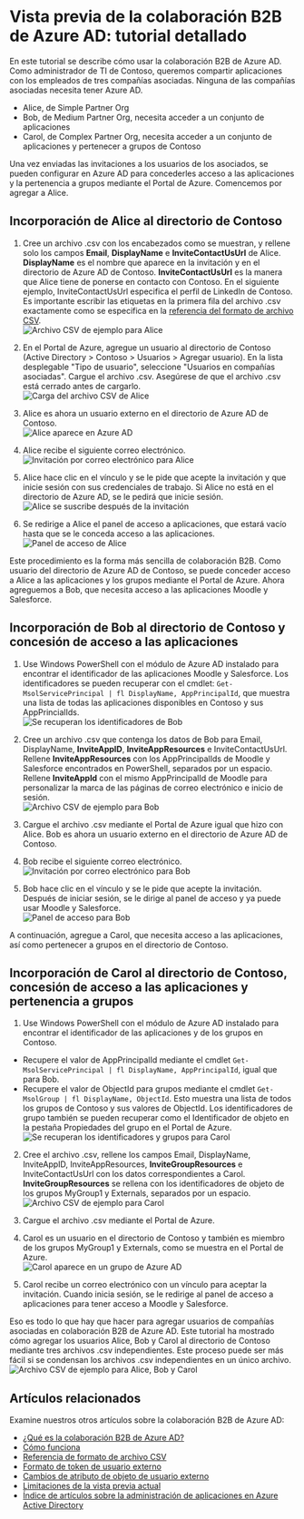 <properties
   pageTitle="Tutorial detallado sobre cómo usar la vista previa de colaboración B2B de Azure Active Directory | Microsoft Azure"
   description="La colaboración con Azure Active Directory B2B posibilita las relaciones entre empresas al permitir que los asociados empresariales accedan de forma selectiva a las aplicaciones corporativas."
   services="active-directory"
   documentationCenter=""
   authors="viv-liu"
   manager="cliffdi"
   editor=""
   tags=""/>

<tags
   ms.service="active-directory"
   ms.devlang="NA"
   ms.topic="get-started-article"
   ms.tgt_pltfrm="NA"
   ms.workload="identity"
   ms.date="05/09/2016"
   ms.author="viviali"/>

# Vista previa de la colaboración B2B de Azure AD: tutorial detallado

En este tutorial se describe cómo usar la colaboración B2B de Azure AD. Como administrador de TI de Contoso, queremos compartir aplicaciones con los empleados de tres compañías asociadas. Ninguna de las compañías asociadas necesita tener Azure AD.

- Alice, de Simple Partner Org
- Bob, de Medium Partner Org, necesita acceder a un conjunto de aplicaciones
- Carol, de Complex Partner Org, necesita acceder a un conjunto de aplicaciones y pertenecer a grupos de Contoso

Una vez enviadas las invitaciones a los usuarios de los asociados, se pueden configurar en Azure AD para concederles acceso a las aplicaciones y la pertenencia a grupos mediante el Portal de Azure. Comencemos por agregar a Alice.

## Incorporación de Alice al directorio de Contoso
1. Cree un archivo .csv con los encabezados como se muestran, y rellene solo los campos **Email**, **DisplayName** e **InviteContactUsUrl** de Alice. **DisplayName** es el nombre que aparece en la invitación y en el directorio de Azure AD de Contoso. **InviteContactUsUrl** es la manera que Alice tiene de ponerse en contacto con Contoso. En el siguiente ejemplo, InviteContactUsUrl especifica el perfil de LinkedIn de Contoso. Es importante escribir las etiquetas en la primera fila del archivo .csv exactamente como se especifica en la [referencia del formato de archivo CSV](active-directory-b2b-references-csv-file-format.md).  
![Archivo CSV de ejemplo para Alice](./media/active-directory-b2b-detailed-walkthrough/AliceCSV.png)

2. En el Portal de Azure, agregue un usuario al directorio de Contoso (Active Directory > Contoso > Usuarios > Agregar usuario). En la lista desplegable "Tipo de usuario", seleccione "Usuarios en compañías asociadas". Cargue el archivo .csv. Asegúrese de que el archivo .csv está cerrado antes de cargarlo.  
![Carga del archivo CSV de Alice](./media/active-directory-b2b-detailed-walkthrough/AliceUpload.png)

3. Alice es ahora un usuario externo en el directorio de Azure AD de Contoso.  
![Alice aparece en Azure AD](./media/active-directory-b2b-detailed-walkthrough/AliceInAD.png)

4. Alice recibe el siguiente correo electrónico.  
![Invitación por correo electrónico para Alice](./media/active-directory-b2b-detailed-walkthrough/AliceEmail.png)

5. Alice hace clic en el vínculo y se le pide que acepte la invitación y que inicie sesión con sus credenciales de trabajo. Si Alice no está en el directorio de Azure AD, se le pedirá que inicie sesión.  
![Alice se suscribe después de la invitación](./media/active-directory-b2b-detailed-walkthrough/AliceSignUp.png)

6. Se redirige a Alice el panel de acceso a aplicaciones, que estará vacío hasta que se le conceda acceso a las aplicaciones.  
![Panel de acceso de Alice](./media/active-directory-b2b-detailed-walkthrough/AliceAccessPanel.png)

Este procedimiento es la forma más sencilla de colaboración B2B. Como usuario del directorio de Azure AD de Contoso, se puede conceder acceso a Alice a las aplicaciones y los grupos mediante el Portal de Azure. Ahora agreguemos a Bob, que necesita acceso a las aplicaciones Moodle y Salesforce.

## Incorporación de Bob al directorio de Contoso y concesión de acceso a las aplicaciones
1. Use Windows PowerShell con el módulo de Azure AD instalado para encontrar el identificador de las aplicaciones Moodle y Salesforce. Los identificadores se pueden recuperar con el cmdlet: `Get-MsolServicePrincipal | fl DisplayName, AppPrincipalId`, que muestra una lista de todas las aplicaciones disponibles en Contoso y sus AppPrincialIds.  
![Se recuperan los identificadores de Bob](./media/active-directory-b2b-detailed-walkthrough/BobPowerShell.png)

2. Cree un archivo .csv que contenga los datos de Bob para Email, DisplayName, **InviteAppID**, **InviteAppResources** e InviteContactUsUrl. Rellene **InviteAppResources** con los AppPrincipalIds de Moodle y Salesforce encontrados en PowerShell, separados por un espacio. Rellene **InviteAppId** con el mismo AppPrincipalId de Moodle para personalizar la marca de las páginas de correo electrónico e inicio de sesión.  
![Archivo CSV de ejemplo para Bob](./media/active-directory-b2b-detailed-walkthrough/BobCSV.png)

3. Cargue el archivo .csv mediante el Portal de Azure igual que hizo con Alice. Bob es ahora un usuario externo en el directorio de Azure AD de Contoso.

4. Bob recibe el siguiente correo electrónico.  
![Invitación por correo electrónico para Bob](./media/active-directory-b2b-detailed-walkthrough/BobEmail.png)

5. Bob hace clic en el vínculo y se le pide que acepte la invitación. Después de iniciar sesión, se le dirige al panel de acceso y ya puede usar Moodle y Salesforce.  
![Panel de acceso para Bob](./media/active-directory-b2b-detailed-walkthrough/BobAccessPanel.png)

A continuación, agregue a Carol, que necesita acceso a las aplicaciones, así como pertenecer a grupos en el directorio de Contoso.

## Incorporación de Carol al directorio de Contoso, concesión de acceso a las aplicaciones y pertenencia a grupos

1. Use Windows PowerShell con el módulo de Azure AD instalado para encontrar el identificador de las aplicaciones y de los grupos en Contoso.
 - Recupere el valor de AppPrincipalId mediante el cmdlet `Get-MsolServicePrincipal | fl DisplayName, AppPrincipalId`, igual que para Bob.
 - Recupere el valor de ObjectId para grupos mediante el cmdlet `Get-MsolGroup | fl DisplayName, ObjectId`. Esto muestra una lista de todos los grupos de Contoso y sus valores de ObjectId. Los identificadores de grupo también se pueden recuperar como el Identificador de objeto en la pestaña Propiedades del grupo en el Portal de Azure.  
![Se recuperan los identificadores y grupos para Carol](./media/active-directory-b2b-detailed-walkthrough/CarolPowerShell.png)

2. Cree el archivo .csv, rellene los campos Email, DisplayName, InviteAppID, InviteAppResources, **InviteGroupResources** e InviteContactUsUrl con los datos correspondientes a Carol. **InviteGroupResources** se rellena con los identificadores de objeto de los grupos MyGroup1 y Externals, separados por un espacio.  
![Archivo CSV de ejemplo para Carol](./media/active-directory-b2b-detailed-walkthrough/CarolCSV.png)

3. Cargue el archivo .csv mediante el Portal de Azure.

4. Carol es un usuario en el directorio de Contoso y también es miembro de los grupos MyGroup1 y Externals, como se muestra en el Portal de Azure.  
![Carol aparece en un grupo de Azure AD](./media/active-directory-b2b-detailed-walkthrough/CarolGroup.png)

5. Carol recibe un correo electrónico con un vínculo para aceptar la invitación. Cuando inicia sesión, se le redirige al panel de acceso a aplicaciones para tener acceso a Moodle y Salesforce.

Eso es todo lo que hay que hacer para agregar usuarios de compañías asociadas en colaboración B2B de Azure AD. Este tutorial ha mostrado cómo agregar los usuarios Alice, Bob y Carol al directorio de Contoso mediante tres archivos .csv independientes. Este proceso puede ser más fácil si se condensan los archivos .csv independientes en un único archivo.  
![Archivo CSV de ejemplo para Alice, Bob y Carol](./media/active-directory-b2b-detailed-walkthrough/CombinedCSV.png)

## Artículos relacionados
Examine nuestros otros artículos sobre la colaboración B2B de Azure AD:

- [¿Qué es la colaboración B2B de Azure AD?](active-directory-b2b-what-is-azure-ad-b2b.md)
- [Cómo funciona](active-directory-b2b-how-it-works.md)
- [Referencia de formato de archivo CSV](active-directory-b2b-references-csv-file-format.md)
- [Formato de token de usuario externo](active-directory-b2b-references-external-user-token-format.md)
- [Cambios de atributo de objeto de usuario externo](active-directory-b2b-references-external-user-object-attribute-changes.md)
- [Limitaciones de la vista previa actual](active-directory-b2b-current-preview-limitations.md)
- [Índice de artículos sobre la administración de aplicaciones en Azure Active Directory](active-directory-apps-index.md)

<!---HONumber=AcomDC_0831_2016-->